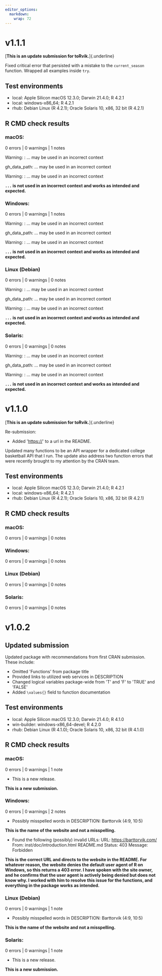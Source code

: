 ```yaml
---
editor_options: 
  markdown: 
    wrap: 72
---
```


# v1.1.1

[**This is an update submission for toRvik.**]{.underline}

Fixed critical error that persisted with a mistake to the
`current_season` function. Wrapped all examples inside `try`.

## Test environments

-   local: Apple Silicon macOS 12.3.0; Darwin 21.4.0; R 4.2.1
-   local: windows-x86_64; R 4.2.1
-   rhub: Debian Linux (R 4.2.1); Oracle Solaris 10, x86, 32 bit (R
    4.2.1)

## R CMD check results

### macOS:

0 errors \| 0 warnings \| 1 notes

Warning: <anonymous>: ... may be used in an incorrect context

gh_data_path: ... may be used in an incorrect context

Warning: <anonymous>: ... may be used in an incorrect context

**`...` is not used in an incorrect context and works as intended and
expected.**

### Windows:

0 errors \| 0 warnings \| 1 notes

Warning: <anonymous>: ... may be used in an incorrect context

gh_data_path: ... may be used in an incorrect context

Warning: <anonymous>: ... may be used in an incorrect context

**`...` is not used in an incorrect context and works as intended and
expected.**

### Linux (Debian)

0 errors \| 0 warnings \| 0 notes

Warning: <anonymous>: ... may be used in an incorrect context

gh_data_path: ... may be used in an incorrect context

Warning: <anonymous>: ... may be used in an incorrect context

**`...` is not used in an incorrect context and works as intended and
expected.**

### Solaris:

0 errors \| 0 warnings \| 0 notes

Warning: <anonymous>: ... may be used in an incorrect context

gh_data_path: ... may be used in an incorrect context

Warning: <anonymous>: ... may be used in an incorrect context

**`...` is not used in an incorrect context and works as intended and
expected.**

# v1.1.0

[**This is an update submission for toRvik.**]{.underline}

Re-submission:

-   Added '<https://>' to a url in the README.

Updated many functions to be an API wrapper for a dedicated college
basketball API that I run. The update also address two function errors
that were recently brought to my attention by the CRAN team.

## Test environments

-   local: Apple Silicon macOS 12.3.0; Darwin 21.4.0; R 4.2.1
-   local: windows-x86_64; R 4.2.1
-   rhub: Debian Linux (R 4.2.1); Oracle Solaris 10, x86, 32 bit (R
    4.2.1)

## R CMD check results

### macOS:

0 errors \| 0 warnings \| 0 notes

### Windows:

0 errors \| 0 warnings \| 0 notes

### Linux (Debian)

0 errors \| 0 warnings \| 0 notes

### Solaris:

0 errors \| 0 warnings \| 0 notes

# v1.0.2

## Updated submission

Updated package with recommendations from first CRAN submission. These
include:

-   Omitted 'Functions' from package title
-   Provided links to utilized web services in DESCRIPTION
-   Changed logical variables package-wide from 'T' and 'F' to 'TRUE'
    and 'FALSE'
-   Added `\values{}` field to function documentation

## Test environments

-   local: Apple Silicon macOS 12.3.0; Darwin 21.4.0; R 4.1.0
-   win-builder: windows-x86_64-devel; R 4.2.0
-   rhub: Debian Linux (R 4.1.0); Oracle Solaris 10, x86, 32 bit (R
    4.1.0)

## R CMD check results

### macOS:

0 errors \| 0 warnings \| 1 note

-   This is a new release.

**This is a new submission.**

### Windows:

0 errors \| 0 warnings \| 2 notes

-   Possibly misspelled words in DESCRIPTION: Barttorvik (4:9, 10:5)

**This is the name of the website and not a misspelling.**

-   Found the following (possibly) invalid URLs: URL:
    <https://barttorvik.com/> From: inst/doc/introduction.html README.md
    Status: 403 Message: Forbidden

**This is the correct URL and directs to the website in the README. For
whatever reason, the website denies the default user agent of R on
Windows, so this returns a 403 error. I have spoken with the site owner,
and he confirms that the user agent is actively being denied but does
not know why. I worked with him to resolve this issue for the functions,
and everything in the package works as intended.**

### Linux (Debian)

0 errors \| 0 warnings \| 1 note

-   Possibly misspelled words in DESCRIPTION: Barttorvik (4:9, 10:5)

**This is the name of the website and not a misspelling.**

### Solaris:

0 errors \| 0 warnings \| 1 note

-   This is a new release.

**This is a new submission.**
